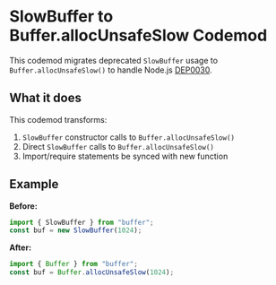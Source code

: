 # SlowBuffer to Buffer.allocUnsafeSlow Codemod

This codemod migrates deprecated `SlowBuffer` usage to `Buffer.allocUnsafeSlow()` to handle Node.js [DEP0030](https://nodejs.org/api/deprecations.html#DEP0030).

## What it does

This codemod transforms:

1. `SlowBuffer` constructor calls to `Buffer.allocUnsafeSlow()`
2. Direct `SlowBuffer` calls to `Buffer.allocUnsafeSlow()`
3. Import/require statements be synced with new function

## Example

**Before:**

```javascript
import { SlowBuffer } from "buffer";
const buf = new SlowBuffer(1024);
```

**After:**

```javascript
import { Buffer } from "buffer";
const buf = Buffer.allocUnsafeSlow(1024);
```
